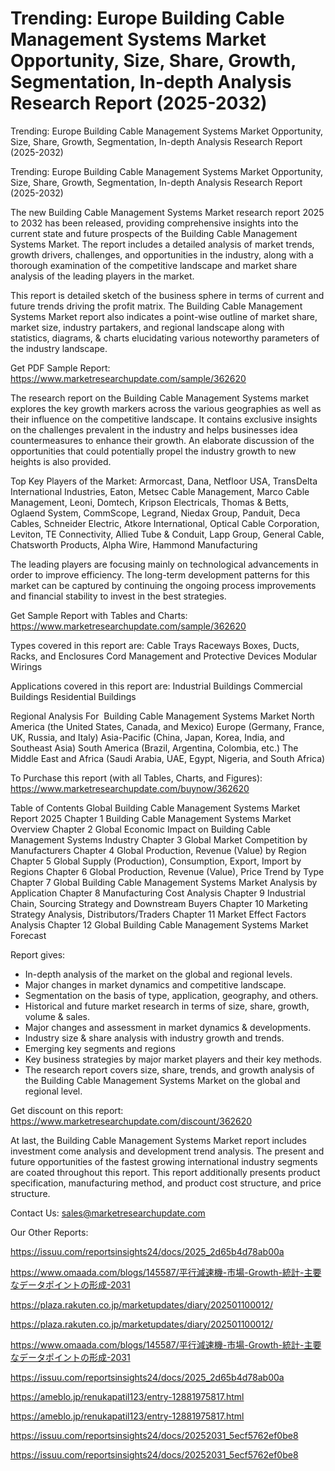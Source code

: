 # Trending: Europe Building Cable Management Systems Market Opportunity, Size, Share, Growth, Segmentation, In-depth Analysis Research Report (2025-2032)
 Trending: Europe Building Cable Management Systems Market Opportunity, Size, Share, Growth, Segmentation, In-depth Analysis Research Report (2025-2032)

Trending: Europe Building Cable Management Systems Market Opportunity, Size, Share, Growth, Segmentation, In-depth Analysis Research Report (2025-2032)

The new Building Cable Management Systems Market research report 2025 to 2032 has been released, providing comprehensive insights into the current state and future prospects of the Building Cable Management Systems Market. The report includes a detailed analysis of market trends, growth drivers, challenges, and opportunities in the industry, along with a thorough examination of the competitive landscape and market share analysis of the leading players in the market.

This report is detailed sketch of the business sphere in terms of current and future trends driving the profit matrix. The Building Cable Management Systems Market report also indicates a point-wise outline of market share, market size, industry partakers, and regional landscape along with statistics, diagrams, & charts elucidating various noteworthy parameters of the industry landscape.

Get PDF Sample Report: https://www.marketresearchupdate.com/sample/362620

The research report on the Building Cable Management Systems market explores the key growth markers across the various geographies as well as their influence on the competitive landscape. It contains exclusive insights on the challenges prevalent in the industry and helps businesses idea countermeasures to enhance their growth. An elaborate discussion of the opportunities that could potentially propel the industry growth to new heights is also provided.

Top Key Players of the Market:
Armorcast, Dana, Netfloor USA, TransDelta International Industries, Eaton, Metsec Cable Management, Marco Cable Management, Leoni, Domtech, Kripson Electricals, Thomas & Betts, Oglaend System, CommScope, Legrand, Niedax Group, Panduit, Deca Cables, Schneider Electric, Atkore International, Optical Cable Corporation, Leviton, TE Connectivity, Allied Tube & Conduit, Lapp Group, General Cable, Chatsworth Products, Alpha Wire, Hammond Manufacturing


The leading players are focusing mainly on technological advancements in order to improve efficiency. The long-term development patterns for this market can be captured by continuing the ongoing process improvements and financial stability to invest in the best strategies.

Get Sample Report with Tables and Charts: https://www.marketresearchupdate.com/sample/362620

Types covered in this report are:
Cable Trays
Raceways
Boxes, Ducts, Racks, and Enclosures
Cord Management and Protective Devices
Modular Wirings


Applications covered in this report are:
Industrial Buildings
Commercial Buildings
Residential Buildings


Regional Analysis For  Building Cable Management Systems Market
North America (the United States, Canada, and Mexico)
Europe (Germany, France, UK, Russia, and Italy)
Asia-Pacific (China, Japan, Korea, India, and Southeast Asia)
South America (Brazil, Argentina, Colombia, etc.)
The Middle East and Africa (Saudi Arabia, UAE, Egypt, Nigeria, and South Africa)

To Purchase this report (with all Tables, Charts, and Figures): https://www.marketresearchupdate.com/buynow/362620

Table of Contents
Global Building Cable Management Systems Market Report 2025
Chapter 1 Building Cable Management Systems Market Overview
Chapter 2 Global Economic Impact on Building Cable Management Systems Industry
Chapter 3 Global Market Competition by Manufacturers
Chapter 4 Global Production, Revenue (Value) by Region
Chapter 5 Global Supply (Production), Consumption, Export, Import by Regions
Chapter 6 Global Production, Revenue (Value), Price Trend by Type
Chapter 7 Global Building Cable Management Systems Market Analysis by Application
Chapter 8 Manufacturing Cost Analysis
Chapter 9 Industrial Chain, Sourcing Strategy and Downstream Buyers
Chapter 10 Marketing Strategy Analysis, Distributors/Traders
Chapter 11 Market Effect Factors Analysis
Chapter 12 Global Building Cable Management Systems Market Forecast

Report gives:

- In-depth analysis of the market on the global and regional levels.
- Major changes in market dynamics and competitive landscape.
- Segmentation on the basis of type, application, geography, and others.
- Historical and future market research in terms of size, share, growth, volume & sales.
- Major changes and assessment in market dynamics & developments.
- Industry size & share analysis with industry growth and trends.
- Emerging key segments and regions
- Key business strategies by major market players and their key methods.
- The research report covers size, share, trends, and growth analysis of the Building Cable Management Systems Market on the global and regional level.

Get discount on this report: https://www.marketresearchupdate.com/discount/362620

At last, the Building Cable Management Systems Market report includes investment come analysis and development trend analysis. The present and future opportunities of the fastest growing international industry segments are coated throughout this report. This report additionally presents product specification, manufacturing method, and product cost structure, and price structure.

Contact Us:
sales@marketresearchupdate.com

Our Other Reports:

https://issuu.com/reportsinsights24/docs/2025_2d65b4d78ab00a

https://www.omaada.com/blogs/145587/平行減速機-市場-Growth-統計-主要なデータポイントの形成-2031

https://plaza.rakuten.co.jp/marketupdates/diary/202501100012/

https://plaza.rakuten.co.jp/marketupdates/diary/202501100012/

https://www.omaada.com/blogs/145587/平行減速機-市場-Growth-統計-主要なデータポイントの形成-2031

https://issuu.com/reportsinsights24/docs/2025_2d65b4d78ab00a

https://ameblo.jp/renukapatil123/entry-12881975817.html

https://ameblo.jp/renukapatil123/entry-12881975817.html

https://issuu.com/reportsinsights24/docs/20252031_5ecf5762ef0be8

https://issuu.com/reportsinsights24/docs/20252031_5ecf5762ef0be8
